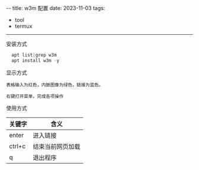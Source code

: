 --
title: w3m 配置
date: 2023-11-03
tags:
  - tool
  - termux
---

安装方式

```powershell
  apt list|grep w3m
  apt install w3m -y
```

显示方式

```
表格输入为红色，内嵌图像为绿色，链接为蓝色。

右键打开菜单，完成各项操作
```

使用方式

|关键字|含义|
|--|--|
|enter|进入链接|
|ctrl+c|结束当前网页加载|
|q|退出程序|

